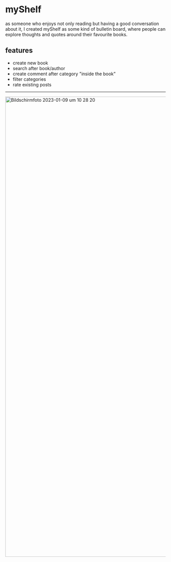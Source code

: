 # myShelf

as someone who enjoys not only reading but having a good conversation about it, I created myShelf as some kind of bulletin board, where people can explore thoughts and quotes around their favourite books.

## features
* create new book
* search after book/author
* create comment after category "inside the book"
* filter categories
* rate existing posts

---
<img width="1440" alt="Bildschirmfoto 2023-01-09 um 10 28 20" src="https://user-images.githubusercontent.com/105161260/211277498-e41059c8-5ef4-42f5-9fa2-d9c3b9cb6a06.png">
